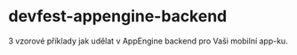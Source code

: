 devfest-appengine-backend
=========================

3 vzorové příklady jak udělat v AppEngine backend pro Vaši mobilní app-ku.
